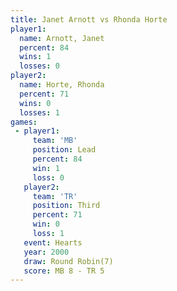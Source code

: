 ```yaml
---
title: Janet Arnott vs Rhonda Horte
player1:             
  name: Arnott, Janet
  percent: 84        
  wins: 1            
  losses: 0          
player2:             
  name: Horte, Rhonda
  percent: 71        
  wins: 0            
  losses: 1          
games:
 - player1:        
     team: 'MB'    
     position: Lead
     percent: 84   
     win: 1        
     loss: 0       
   player2:         
     team: 'TR'     
     position: Third
     percent: 71    
     win: 0         
     loss: 1        
   event: Hearts       
   year: 2000          
   draw: Round Robin(7)
   score: MB 8 - TR 5  
---
```

